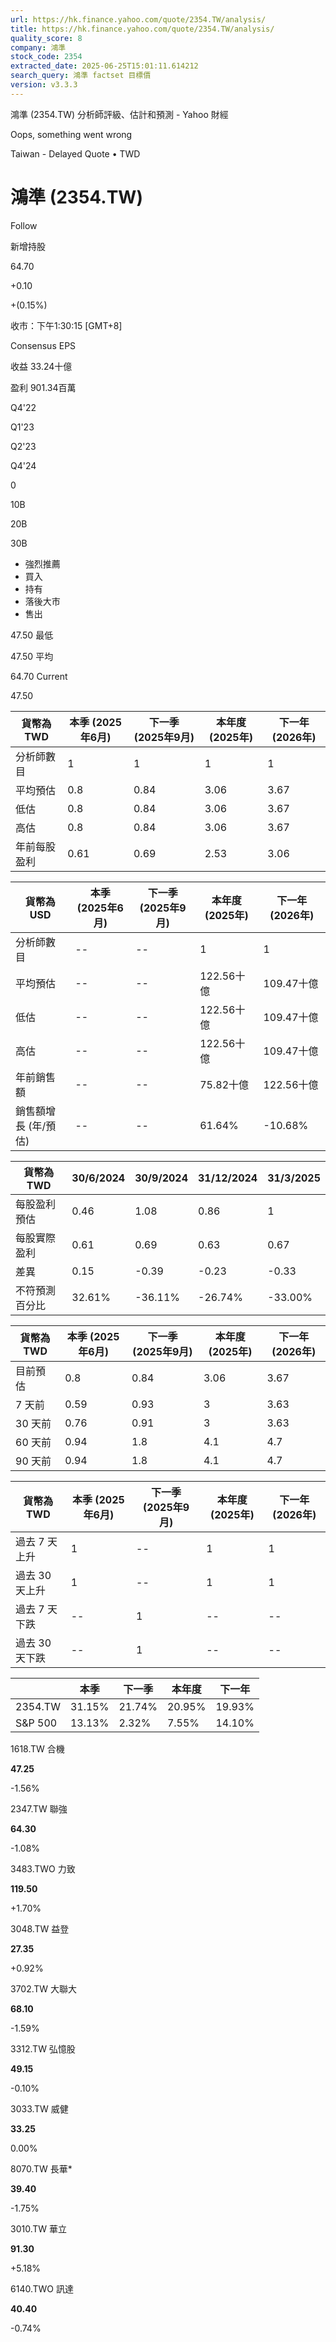 ```yaml
---
url: https://hk.finance.yahoo.com/quote/2354.TW/analysis/
title: https://hk.finance.yahoo.com/quote/2354.TW/analysis/
quality_score: 8
company: 鴻準
stock_code: 2354
extracted_date: 2025-06-25T15:01:11.614212
search_query: 鴻準 factset 目標價
version: v3.3.3
---
```


鴻準 (2354.TW) 分析師評級、估計和預測 - Yahoo 財經


Oops, something went wrong

 

Taiwan - Delayed Quote • TWD 

# 鴻準 (2354.TW)

Follow

 

新增持股

64.70

+0.10

+(0.15%)

收市：下午1:30:15 [GMT+8]

Consensus EPS

收益 33.24十億

盈利 901.34百萬

Q4'22

Q1'23

Q2'23

Q4'24

0

10B

20B

30B

* 強烈推薦
* 買入
* 持有
* 落後大市
* 售出

47.50 最低

47.50 平均

64.70 Current

47.50

| 貨幣為TWD | 本季 (2025年6月) | 下一季 (2025年9月) | 本年度 (2025年) | 下一年 (2026年) |
| --- | --- | --- | --- | --- |
| 分析師數目 | 1 | 1 | 1 | 1 |
| 平均預估 | 0.8 | 0.84 | 3.06 | 3.67 |
| 低估 | 0.8 | 0.84 | 3.06 | 3.67 |
| 高估 | 0.8 | 0.84 | 3.06 | 3.67 |
| 年前每股盈利 | 0.61 | 0.69 | 2.53 | 3.06 |

| 貨幣為USD | 本季 (2025年6月) | 下一季 (2025年9月) | 本年度 (2025年) | 下一年 (2026年) |
| --- | --- | --- | --- | --- |
| 分析師數目 | -- | -- | 1 | 1 |
| 平均預估 | -- | -- | 122.56十億 | 109.47十億 |
| 低估 | -- | -- | 122.56十億 | 109.47十億 |
| 高估 | -- | -- | 122.56十億 | 109.47十億 |
| 年前銷售額 | -- | -- | 75.82十億 | 122.56十億 |
| 銷售額增長 (年/預估) | -- | -- | 61.64% | -10.68% |

| 貨幣為TWD | 30/6/2024 | 30/9/2024 | 31/12/2024 | 31/3/2025 |
| --- | --- | --- | --- | --- |
| 每股盈利預估 | 0.46 | 1.08 | 0.86 | 1 |
| 每股實際盈利 | 0.61 | 0.69 | 0.63 | 0.67 |
| 差異 | 0.15 | -0.39 | -0.23 | -0.33 |
| 不符預測百分比 | 32.61% | -36.11% | -26.74% | -33.00% |

| 貨幣為TWD | 本季 (2025年6月) | 下一季 (2025年9月) | 本年度 (2025年) | 下一年 (2026年) |
| --- | --- | --- | --- | --- |
| 目前預估 | 0.8 | 0.84 | 3.06 | 3.67 |
| 7 天前 | 0.59 | 0.93 | 3 | 3.63 |
| 30 天前 | 0.76 | 0.91 | 3 | 3.63 |
| 60 天前 | 0.94 | 1.8 | 4.1 | 4.7 |
| 90 天前 | 0.94 | 1.8 | 4.1 | 4.7 |

| 貨幣為TWD | 本季 (2025年6月) | 下一季 (2025年9月) | 本年度 (2025年) | 下一年 (2026年) |
| --- | --- | --- | --- | --- |
| 過去 7 天上升 | 1 | -- | 1 | 1 |
| 過去 30 天上升 | 1 | -- | 1 | 1 |
| 過去 7 天下跌 | -- | 1 | -- | -- |
| 過去 30 天下跌 | -- | 1 | -- | -- |

|  | 本季 | 下一季 | 本年度 | 下一年 |
| --- | --- | --- | --- | --- |
| 2354.TW | 31.15% | 21.74% | 20.95% | 19.93% |
| S&P 500 | 13.13% | 2.32% | 7.55% | 14.10% |

1618.TW  合機

**47.25**

-1.56%

2347.TW  聯強

**64.30**

-1.08%

3483.TWO  力致

**119.50**

+1.70%

3048.TW  益登

**27.35**

+0.92%

3702.TW  大聯大

**68.10**

-1.59%

3312.TW  弘憶股

**49.15**

-0.10%

3033.TW  威健

**33.25**

0.00%

8070.TW  長華\*

**39.40**

-1.75%

3010.TW  華立

**91.30**

+5.18%

6140.TWO  訊達

**40.40**

-0.74%